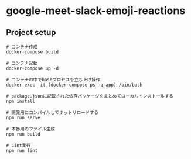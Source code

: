 # google-meet-slack-emoji-reactions

## Project setup
```
# コンテナ作成
docker-compose build

# コンテナ起動
docker-compose up -d

# コンテナの中でbashプロセスを立ち上げ操作
docker exec -it (docker-compose ps -q app) /bin/bash

# package.jsonに記載された依存パッケージをまとめてローカルインストールする
npm install
```

```
# 開発用にコンパイルしてホットリロードする
npm run serve

# 本番用のファイル生成
npm run build

# Lint実行
npm run lint
```
